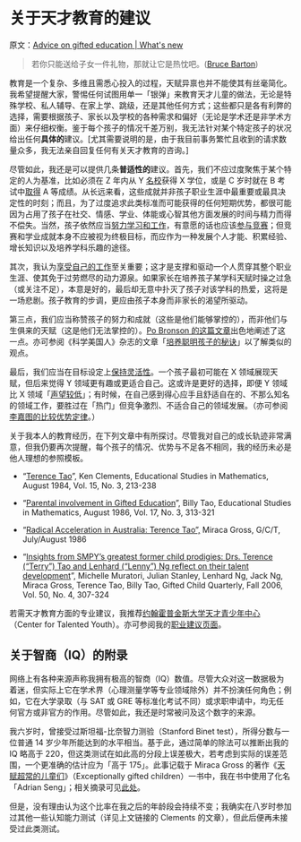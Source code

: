 # 关于天才教育的建议

原文：[Advice on gifted education | What's new](https://terrytao.wordpress.com/career-advice/advice-on-gifted-education/)

> 若你只能送给子女一件礼物，那就让它是热忱吧。([Bruce Barton](http://en.wikipedia.org/wiki/Bruce_Fairchild_Barton))

教育是一个复杂、多维且需悉心投入的过程，天赋异禀也并不能使其有丝毫简化。我希望提醒大家，警惕任何试图用单一「银弹」来教育天才儿童的做法，无论是特殊学校、私人辅导、在家上学、跳级，还是其他任何方式；这些都只是各有利弊的选择，需要根据孩子、家长以及学校的各种需求和偏好（无论是学术还是非学术方面）来仔细权衡。鉴于每个孩子的情况千差万别，我无法针对某个特定孩子的状况给出任何**具体的**建议。[尤其需要说明的是，由于我目前事务繁忙且收到的请求数量众多，我无法亲自回复任何有关天才教育的咨询。]

尽管如此，我还是可以提供几条**普适性的**建议。首先，我们不应过度聚焦于某个特定的人为基准，比如必须在 Z 年内从 Y [名校](https://terrytao.wordpress.com/career-advice/don’t-base-career-decisions-on-glamour-or-fame/)获得 X 学位，或是 C 岁时就在 B 考试中[取得](https://terrytao.wordpress.com/career-advice/there’s-more-to-mathematics-than-grades-and-exams-and-methods/) A 等成绩。从长远来看，这些成就并非孩子职业生涯中最重要或最具决定性的时刻；而且，为了过度追求此类标准而可能获得的任何短期优势，都很可能因为占用了孩子在社交、情感、学业、体能或心智其他方面发展的时间与精力而得不偿失。当然，孩子依然应当[努力学习和工作](https://terrytao.wordpress.com/career-advice/work-hard/)，有意愿的话也应该[参与竞赛](https://terrytao.wordpress.com/career-advice/advice-on-mathematics-competitions/)；但竞赛和学业成就本身不应被视为终极目标，而应作为一种发展个人才能、积累经验、增长知识以及培养学科乐趣的途径。

其次，我认为[享受自己的工作](https://terrytao.wordpress.com/career-advice/enjoy-your-work/)至关重要；这才是支撑和驱动一个人贯穿其整个职业生涯、使其免于过劳燃尽的动力源泉。如果家长在培养孩子某学科天赋时操之过急（或关注不足），本意是好的，最后却无意中扑灭了孩子对该学科的热爱，这将是一场悲剧。孩子教育的步调，更应由孩子本身而非家长的渴望所驱动。

第三点，我们应当称赞孩子的努力和成就（这些是他们能够掌控的），而非他们与生俱来的天赋（这是他们无法掌控的）。[Po Bronson 的这篇文章](http://nymag.com/news/features/27840/)出色地阐述了这一点。亦可参阅《科学美国人》杂志的文章「[培养聪明孩子的秘诀](http://www.sciam.com/article.cfm?id=the-secret-to-raising-smart-kids)」以了解类似的观点。

最后，我们应当在目标设定上[保持灵活性](https://terrytao.wordpress.com/career-advice/be-flexible/)。一个孩子最初可能在 X 领域展现天赋，但后来觉得 Y 领域更有趣或更适合自己。这或许是更好的选择，即便 Y 领域比 X 领域「[声望较低](https://terrytao.wordpress.com/career-advice/don’t-base-career-decisions-on-glamour-or-fame/)」；有时候，在自己感到得心应手且舒适自在的、不那么知名的领域工作，要胜过在「热门」但竞争激烈、不适合自己的领域发展。（亦可参阅[李嘉图的比较优势定律](http://en.wikipedia.org/wiki/Comparative_advantage)。）

关于我本人的教育经历，在下列文章中有所探讨。尽管我对自己的成长轨迹非常满意，但我仍要再次提醒，每个孩子的情况、优势与不足各不相同，我的经历未必是他人理想的参照模板。

- “[Terence Tao](https://link.springer.com/article/10.1007/BF00312075)”, Ken Clements, Educational Studies in Mathematics, August 1984, Vol. 15, No. 3, 213-238

- “[Parental involvement in Gifted Education](https://www.jstor.org/stable/3482231)”, Billy Tao, Educational Studies in Mathematics, August 1986, Vol. 17, No. 3, 313-321

- “[Radical Acceleration in Australia: Terence Tao”,](https://journals.sagepub.com/doi/10.1177/107621758600900402) Miraca Gross, G/C/T, July/August 1986

- “[Insights from SMPY’s greatest former child prodigies: Drs. Terence (“Terry”) Tao and Lenhard (“Lenny”) Ng reflect on their talent development](http://gcq.sagepub.com/cgi/content/abstract/50/4/307)”, Michelle Muratori, Julian Stanley, Lenhard Ng, Jack Ng, Miraca Gross, Terence Tao, Billy Tao, Gifted Child Quarterly, Fall 2006, Vol. 50, No. 4, 307-324

若需天才教育方面的专业建议，我推荐[约翰霍普金斯大学天才青少年中心](http://cty.jhu.edu/)（Center for Talented Youth）。亦可参阅我的[职业建议页面](https://terrytao.wordpress.com/career-advice/)。

## 关于智商（IQ）的附录

网络上有各种来源声称我拥有极高的智商（IQ）数值。尽管大众对这一数据极为着迷，但实际上它在学术界（心理测量学等专业领域除外）并不扮演任何角色；例如，它在大学录取（与 SAT 或 GRE 等标准化考试不同）或求职申请中，均无任何官方或非官方的作用。尽管如此，我还是时常被问及这个数字的来源。

我六岁时，曾接受过斯坦福-比奈智力测验（Stanford Binet test），所得分数与一位普通 14 岁少年所能达到的水平相当。基于此，通过简单的除法可以推断出我的 IQ 略高于 220，但这类测试在如此高的分段上误差极大，若考虑到实际的误差范围，一个更准确的估计应为「高于 175」。此事记载于 Miraca Gross 的著作《[天赋超常的儿童们](https://books.google.com/books?id=IPPO-a_UWOIC)》（Exceptionally gifted children）一书中，我在书中使用了化名「Adrian Seng」；相关摘录可见[此处](https://terrytao.wordpress.com/wp-content/uploads/2025/03/main-qimg-d805281d403bfcd7927dcc94fd5b2e2f-pjlq.jpeg)。

但是，没有理由认为这个比率在我之后的年龄段会持续不变；我确实在八岁时参加过其他一些认知能力测试（详见上文链接的 Clements 的文章），但此后便再未接受过此类测试。